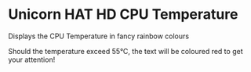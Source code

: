 # Unicorn HAT HD CPU Temperature

Displays the CPU Temperature in fancy rainbow colours

Should the temperature exceed 55°C, the text will be coloured red to get your attention!
